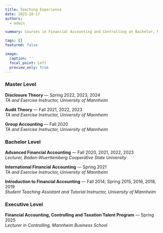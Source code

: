 ```yaml
---
title: Teaching Experience
date: 2025-10-17
authors:
  - admin

summary: Courses in Financial Accounting and Controlling at Bachelor, Master, and Executive levels.

tags: []
featured: false

image:
  caption: ''
  focal_point: Left
  preview_only: true
---
```


### Master Level

**Disclosure Theory** — Spring 2022, 2023, 2024  
*TA and Exercise Instructor, University of Mannheim*  

**Audit Theory** — Fall 2021, 2022, 2023  
*TA and Exercise Instructor, University of Mannheim*  

**Group Accounting** — Fall 2020  
*TA and Exercise Instructor, University of Mannheim*  


### Bachelor Level

**Advanced Financial Accounting** — Fall 2020, 2021, 2022, 2023  
*Lecturer, Baden-Wuerttemberg Cooperative State University*  

**International Financial Accounting** — Spring 2021  
*TA and Exercise Instructor, University of Mannheim*  

**Introduction to Financial Accounting** — Fall 2014; Spring 2015, 2016, 2018, 2019  
*Student Teaching Assistant and Tutorial Instructor, University of Mannheim*  


### Executive Level

**Financial Accounting, Controlling and Taxation Talent Program** — Spring 2025  
*Lecturer in Controlling, Mannheim Business School*  




